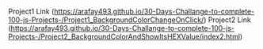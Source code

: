Project1 Link (https://arafay493.github.io/30-Days-Challange-to-complete-100-js-Projects-/Project1_BackgroundColorChangeOnClick/)
Project2 Link (https://arafay493.github.io/30-Days-Challange-to-complete-100-js-Projects-/Project2_BackgroundColorAndShowItsHEXValue/index2.html)




